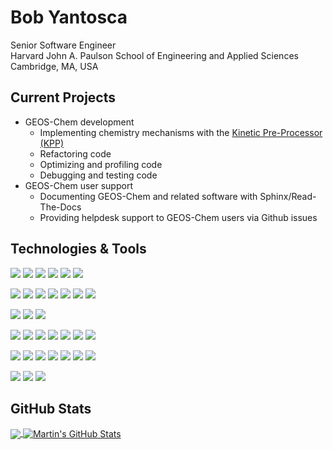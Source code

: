 # Bob Yantosca

Senior Software Engineer<br>Harvard John A. Paulson School of
Engineering and Applied Sciences<br>Cambridge, MA, USA

## Current Projects

  - GEOS-Chem development
    - Implementing chemistry mechanisms with the [Kinetic Pre-Processor (KPP)](https://kpp.readthedocs.io)
    - Refactoring code
	- Optimizing and profiling code
	- Debugging and testing code
  - GEOS-Chem user support
    - Documenting GEOS-Chem and related software with Sphinx/Read-The-Docs
    - Providing helpdesk support to GEOS-Chem users via Github issues


## Technologies & Tools

![](https://img.shields.io/badge/OS-Linux-informational?style=flat&logo=Linux&logoColor=white&color=0000ff)
![](https://img.shields.io/badge/Shell-bash-0000ff)
![](https://img.shields.io/badge/Shell-csh-0000ff)
![](https://img.shields.io/badge/Shell-sh-0000ff)
![](https://img.shields.io/badge/OS-MacOS-informational?style=flat&logo=macos&logoColor=white&color=0000ff)
![](https://img.shields.io/badge/OS-Windows-informational?style=flat&logo=windows&logoColor=white&color=0000ff)

![](https://img.shields.io/badge/Code-Fortran-informational?style=flat&logo=fortran&logoColor=white&color=ffff00)
![](https://img.shields.io/badge/Code-C-informational?style=flat&logo=C&logoColor=white&color=ffff00)
![](https://img.shields.io/badge/Code-Python-informational?style=flat&logo=python&logoColor=white&color=ffff00)
![](https://img.shields.io/badge/Code-Perl-informational?style=flat&logo=perl&logoColor=white&color=ffff00)
![](https://img.shields.io/badge/Code-Make-informational?style=flat&logo=cmake&logoColor=white&color=ffff00)
![](https://img.shields.io/badge/Code-Lisp-ffff00)
![](https://img.shields.io/badge/Code-JavaScript-ffff00)

![](https://img.shields.io/badge/Web-HTML-ff0000)
![](https://img.shields.io/badge/Web-CSS-ff0000)
![](https://img.shields.io/badge/Web-Jekyll-ff0000)

![](https://img.shields.io/badge/Tools-Git-00ffff)
![](https://img.shields.io/badge/Tools-Github-00ffff)
![](https://img.shields.io/badge/Tools-gdb-00ffff)
![](https://img.shields.io/badge/Tools-cgdb-00ffff)
![](https://img.shields.io/badge/Tools-nco-00ffff)
![](https://img.shields.io/badge/Tools-cdo-00ffff)
![](https://img.shields.io/badge/Tools-TAU-00ffff)

![](https://img.shields.io/badge/Doc-Sphinx-00aa00)
![](https://img.shields.io/badge/Doc-MediaWiki-00aa00)
![](https://img.shields.io/badge/Doc-DocuWiki-00aa00)
![](https://img.shields.io/badge/Doc-ReST-00aa00)
![](https://img.shields.io/badge/Doc-MarkDown-00aa00)
![](https://img.shields.io/badge/Doc-ReadTheDocs-00aa00)
![](https://img.shields.io/badge/Doc-pydoc-00aa00)

![](https://img.shields.io/badge/Editor-Emacs-ff00ff)
![](https://img.shields.io/badge/Editor-nano-ff00ff)
![](https://img.shields.io/badge/Editor-Notepad++-ff00ff)


## GitHub Stats

<a href="https://github.com/yantosca/yantosca">
  <img align="center" src="https://github-readme-stats.vercel.app/api/top-langs/?username=yantosca&hide=java,html,tex&title_color=ffffff&text_color=c9cacc&icon_color=2bbc8a&bg_color=1d1f21&langs_count=3" />
</a>
<a href="https://github.com/MartinHeinz/MartinHeinz">
  <img align="center" src="https://github-readme-stats.vercel.app/api?username=yantosca&show_icons=true&line_height=27&count_private=true&title_color=ffffff&text_color=c9cacc&icon_color=2bbc8a&bg_color=1d1f21" alt="Martin's GitHub Stats" />
</a>

